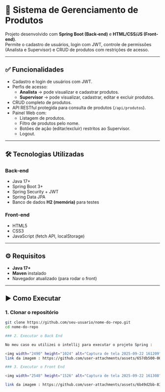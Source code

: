 # 🛒 Sistema de Gerenciamento de Produtos

Projeto desenvolvido com **Spring Boot (Back-end)** e **HTML/CSS/JS (Front-end)**.  
Permite o cadastro de usuários, login com JWT, controle de permissões (Analista e Supervisor) e CRUD de produtos com restrições de acesso.  

---

## ✅ Funcionalidades

- Cadastro e login de usuários com JWT.
- Perfis de acesso:
  - **Analista** → pode visualizar e cadastrar produtos.
  - **Supervisor** → pode visualizar, cadastrar, editar e excluir produtos.
- CRUD completo de produtos.
- API RESTful protegida para consulta de produtos (`/api/produtos`).
- Painel Web com:
  - Listagem de produtos.
  - Filtro de produtos pelo nome.
  - Botões de ação (editar/excluir) restritos ao Supervisor.
  - Logout.

---

## 🛠️ Tecnologias Utilizadas

### Back-end
- Java 17+
- Spring Boot 3+
- Spring Security + JWT
- Spring Data JPA
- Banco de dados **H2 (memória)** para testes

### Front-end
- HTML5
- CSS3
- JavaScript (fetch API, localStorage)

---

## ⚙️ Requisitos

- **Java 17+**
- **Maven** instalado
- Navegador atualizado (para rodar o front)

---

## ▶️ Como Executar

### 1. Clonar o repositório
```bash
git clone https://github.com/seu-usuario/nome-do-repo.git
cd nome-do-repo

### 2. Executar o Back End

No meu caso eu utilizei o intellij para executar o projeto Spring :

<img width="2490" height="1024" alt="Captura de tela 2025-09-22 161209" src="https://github.com/user-attachments/assets/657db500-06dd-42d0-965b-343376a86a5d" />
link da imagem : https://github.com/user-attachments/assets/657db500-06dd-42d0-965b-343376a86a5d

### 3. Executar o Front End

<img width="2548" height="1526" alt="Captura de tela 2025-09-22 161308" src="https://github.com/user-attachments/assets/6b49d2bb-835d-4cfb-a90d-4b7a3fa63722" />

link da imagem : https://github.com/user-attachments/assets/6b49d2bb-835d-4cfb-a90d-4b7a3fa63722

